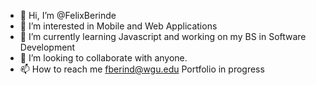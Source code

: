 - 👋 Hi, I’m @FelixBerinde
- 👀 I’m interested in Mobile and Web Applications
- 🌱 I’m currently learning Javascript and working on my BS in Software Development
- 💞️ I’m looking to collaborate with anyone.
- 📫 How to reach me fberind@wgu.edu
Portfolio in progress
<!---
FelixBerinde/FelixBerinde is a ✨ special ✨ repository because its `README.md` (this file) appears on your GitHub profile.
You can click the Preview link to take a look at your changes.
--->
